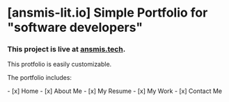 <h1>[ansmis-lit.io] Simple Portfolio for "software developers" </h1>
<h3>This project is live at <a href="https://ansmis.tech">ansmis.tech</a>.</h3>

<p>This protfolio is easily customizable.</p>
<p>The portfolio includes:</p>
- [x] Home
- [x] About Me
- [x] My Resume
- [x] My Work
- [x] Contact Me
